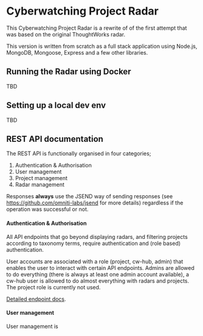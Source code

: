 # Cyberwatching Project Radar

This Cyberwatching Project Radar is a rewrite of of the first attempt that was based on the original ThoughtWorks radar.

This version is written from scratch as a full stack application using Node.js, MongoDB, Mongoose, Express and a few other libraries.

## Running the Radar using Docker

TBD

## Setting up a local dev env

TBD

## REST API documentation

The REST API is functionally organised in four categories;

1. Authentication & Authorisation
2. User management
3. Project management
4. Radar management

Responses **always** use the JSEND way of sending responses (see https://github.com/omniti-labs/jsend for more details) regardless if the operation was successful or not.

#### Authentication & Authorisation

All API endpoints that go beyond displaying radars, and filtering projects according to taxonomy terms, require authentication and (role based) authentication.

User accounts are associated with a role (project, cw-hub, admin) that enables the user to interact with certain API endpoints. Admins are allowed to do everything (there is always at least one admin account available), a cw-hub user is allowed to do almost everything with radars and projects. The project role is currently not used.

[Detailed endpoint docs](/documentation/API/Auth.md).

#### User management

User management is 